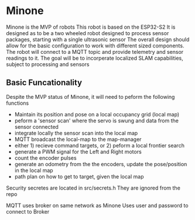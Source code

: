# Minone
Minone is the MVP of robots
This robot is based on the ESP32-S2
It is designed as to be a two wheeled robot
designed to process sensor packages, starting with a single ultrasonic sensor
The overall design should allow for the basic configuration to work with different sized components.
The robot will connect to a MQTT topic and provide telemetry and sensor readings to it.
The goal will be to incorperate localized SLAM capabilities, subject to processing and sensors 

## Basic Funcationality
Despite the MVP status of Minone, it will need to peform the following functions
- Maintain its position and pose on a local occupancy grid (local map)
- peform a 'sensor scan' where the servo is swung and data from the sensor connected
- integrate locally the sensor scan into the local map
- MQTT broadcast the local-map to the map-manager
- either 1) recieve command targets, or 2) peform a local frontier search
- generate a PWM signal for the Left and Right motors
- count the encoder pulses
- generate an odometry from the the encoders, update the pose/position in the local map
- path plan on how to get to target, given the local map

Security secretes are located in src/secrets.h  They are ignored from the repo

MQTT
uses broker on same network as Minone
Uses user and password to connect to Broker
